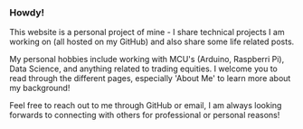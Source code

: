 ### Howdy!
This website is a personal project of mine - I share technical projects I am working on (all hosted on my GitHub) and also share some life related posts.

My personal hobbies include working with MCU's (Arduino, Raspberri Pi), Data Science, and anything related to trading equities. I welcome you to read through the different pages, especially 'About Me' to learn more about my background!

Feel free to reach out to me through GitHub or email, I am always looking forwards to connecting with others for professional or personal reasons!
 